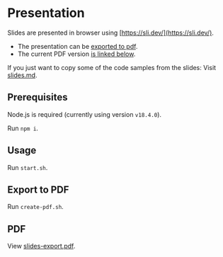 # Presentation

Slides are presented in browser using [https://sli.dev/](https://sli.dev/).

- The presentation can be [exported to pdf](#export-to-pdf).
- The current PDF version [is linked below](#pdf).

If you just want to copy some of the code samples from the slides: Visit [slides.md](slides.md).

## Prerequisites

Node.js is required (currently using version `v18.4.0`).

Run `npm i`.

## Usage

Run `start.sh`.

## Export to PDF

Run `create-pdf.sh`.

## PDF

View [slides-export.pdf](slides-export.pdf).
